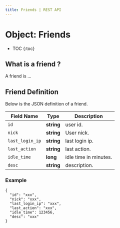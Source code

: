```yaml
---
title: Friends | REST API
---
```


# Object: Friends

* TOC
{:toc}


## What is a friend ?

A friend is ...




## Friend Definition

Below is the JSON definition of a friend.

Field Name | Type | Description
------------|------------|------------
`id` | **string** | user id.
`nick` | **string** | User nick.
`last_login_ip` | **string** | last login ip.
`last_action` | **string** | last action.
`idle_time` | **long** | idle time in minutes.
`desc` | **string** | description.


### Example

    {
      "id": "xxx",
      "nick": "xxx",
      "last_login_ip": "xxx",
      "last_action": "xxx",
      "idle_time": 123456,
      "desc": "xxx"
    }